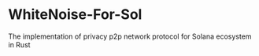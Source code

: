 # WhiteNoise-For-Sol
The implementation of privacy p2p network protocol for Solana ecosystem in Rust
